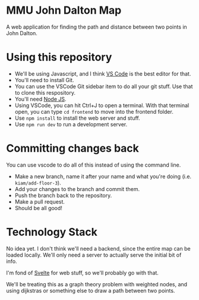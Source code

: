 # MMU John Dalton Map

A web application for finding the path and distance between two points in John Dalton.

# Using this repository

- We'll be using Javascript, and I think [VS Code](https://code.visualstudio.com) is the best editor for that.
- You'll need to install Git.
- You can use the VSCode Git sidebar item to do all your git stuff. Use that to clone this respository.
- You'll need [Node JS](https://nodejs.org/en/).
- Using VSCode, you can hit Ctrl+J to open a terminal. With that terminal open, you can type `cd frontend` to move into the frontend folder.
- Use `npm install` to install the web server and stuff.
- Use `npm run dev` to run a development server. 


# Committing changes back

You can use vscode to do all of this instead of using the command line.

- Make a new branch, name it after your name and what you're doing (i.e. `kiam/add-floor-3`).
- Add your changes to the branch and commit them.
- Push the branch back to the repository.
- Make a pull request.
- Should be all good!

# Technology Stack

No idea yet. I don't think we'll need a backend, since the entire map can be loaded locally. We'll
only need a server to actually serve the initial bit of info.

I'm fond of [Svelte](https://svelte.dev) for web stuff, so we'll probably go with that.

We'll be treating this as a graph theory problem with weighted nodes, and using dijkstras or something else
to draw a path between two points.
